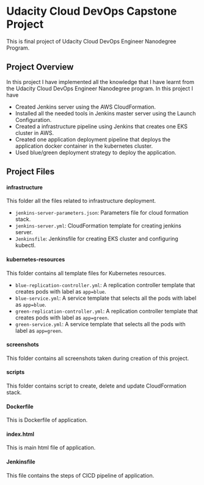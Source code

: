 # Udacity Cloud DevOps Capstone Project

This is final project of Udacity Cloud DevOps Engineer Nanodegree Program.

## Project Overview

In this project I have implemented all the knowledge that I have learnt from the Udacity Cloud DevOps Engineer Nanodegree program. In this project I have

-   Created Jenkins server using the AWS CloudFormation.
-   Installed all the needed tools in Jenkins master server using the Launch Configuration.
-   Created a infrastructure pipeline using Jenkins that creates one EKS cluster in AWS.
-   Created one application deployment pipeline that deploys the application docker container in the kubernetes cluster.
-   Used blue/green deployment strategy to deploy the application.

## Project Files

#### infrastructure

This folder all the files related to infrastructure deployment.

-   `jenkins-server-parameters.json`: Parameters file for cloud formation stack.
-   `jenkins-server.yml`: CloudFormation template for creating jenkins server.
-   `Jenkinsfile`: Jenkinsfile for creating EKS cluster and configuring kubectl.

#### kubernetes-resources

This folder contains all template files for Kubernetes resources.

-   `blue-replication-controller.yml`: A replication controller template that creates pods with label as `app=blue`.
-   `blue-service.yml`: A service template that selects all the pods with label as `app=blue`.
-   `green-replication-controller.yml`: A replication controller template that creates pods with label as `app=green`.
-   `green-service.yml`: A service template that selects all the pods with label as `app=green`.

#### screenshots

This folder contains all screenshots taken during creation of this project.

#### scripts

This folder contains script to create, delete and update CloudFormation stack.

#### Dockerfile

This is Dockerfile of application.

#### index.html

This is main html file of application.

#### Jenkinsfile

This file contains the steps of CICD pipeline of application.

